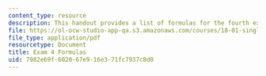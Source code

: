 ```yaml
---
content_type: resource
description: This handout provides a list of formulas for the fourth exam of the course.
file: https://ol-ocw-studio-app-qa.s3.amazonaws.com/courses/18-01-single-variable-calculus-fall-2006/7982e69f602067e916e371fc7937c8d0_exm4formulasheet.pdf
file_type: application/pdf
resourcetype: Document
title: Exam 4 Formulas
uid: 7982e69f-6020-67e9-16e3-71fc7937c8d0
---
```

